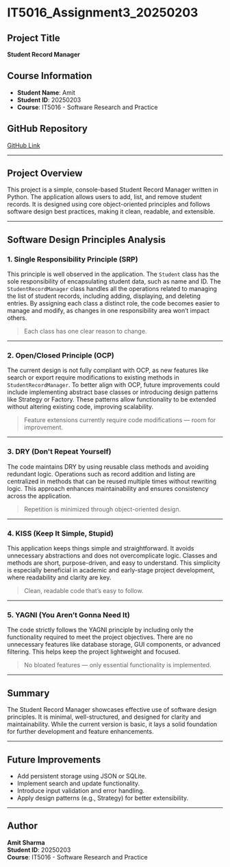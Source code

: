 # IT5016_Assignment3_20250203

## Project Title
**Student Record Manager**

## Course Information
- **Student Name**: Amit  
- **Student ID**: 20250203  
- **Course**: IT5016 - Software Research and Practice

## GitHub Repository
[GitHub Link](https://github.com/amitsharma000/IT5016_Assignment3_20250203)

---

## Project Overview

This project is a simple, console-based Student Record Manager written in Python. The application allows users to add, list, and remove student records. It is designed using core object-oriented principles and follows software design best practices, making it clean, readable, and extensible.

---

## Software Design Principles Analysis

### 1. Single Responsibility Principle (SRP)

This principle is well observed in the application. The `Student` class has the sole responsibility of encapsulating student data, such as name and ID. The `StudentRecordManager` class handles all the operations related to managing the list of student records, including adding, displaying, and deleting entries. By assigning each class a distinct role, the code becomes easier to manage and modify, as changes in one responsibility area won’t impact others.

> Each class has one clear reason to change.

---

### 2. Open/Closed Principle (OCP)

The current design is not fully compliant with OCP, as new features like search or export require modifications to existing methods in `StudentRecordManager`. To better align with OCP, future improvements could include implementing abstract base classes or introducing design patterns like Strategy or Factory. These patterns allow functionality to be extended without altering existing code, improving scalability.

>  Feature extensions currently require code modifications — room for improvement.

---

### 3. DRY (Don't Repeat Yourself)

The code maintains DRY by using reusable class methods and avoiding redundant logic. Operations such as record addition and listing are centralized in methods that can be reused multiple times without rewriting logic. This approach enhances maintainability and ensures consistency across the application.

>  Repetition is minimized through object-oriented design.

---

### 4. KISS (Keep It Simple, Stupid)

This application keeps things simple and straightforward. It avoids unnecessary abstractions and does not overcomplicate logic. Classes and methods are short, purpose-driven, and easy to understand. This simplicity is especially beneficial in academic and early-stage project development, where readability and clarity are key.

>  Clean, readable code that’s easy to follow.

---

### 5. YAGNI (You Aren’t Gonna Need It)

The code strictly follows the YAGNI principle by including only the functionality required to meet the project objectives. There are no unnecessary features like database storage, GUI components, or advanced filtering. This helps keep the project lightweight and focused.

>  No bloated features — only essential functionality is implemented.

---

## Summary

The Student Record Manager showcases effective use of software design principles. It is minimal, well-structured, and designed for clarity and maintainability. While the current version is basic, it lays a solid foundation for further development and feature enhancements.

---

## Future Improvements

- Add persistent storage using JSON or SQLite.
- Implement search and update functionality.
- Introduce input validation and error handling.
- Apply design patterns (e.g., Strategy) for better extensibility.

---

## Author

**Amit Sharma**  
**Student ID**: 20250203  
**Course**: IT5016 - Software Research and Practice
